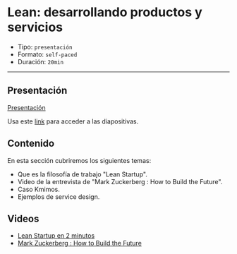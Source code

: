 # Lean: desarrollando productos y servicios

* Tipo: `presentación`
* Formato: `self-paced`
* Duración: `20min`

***

## Presentación

[Presentación](https://docs.google.com/presentation/d/e/2PACX-1vT4xVr12eI9Bi0BJdsDhkEjuVME-GM1TYwdbWaCKn4qdYe9dskXYWsV4I4sWMdbs9LhsrjgvxfZxc6D/pub?start=false&loop=false&delayms=3000)

Usa este [link](https://docs.google.com/presentation/d/1eds-3eyTIBPaDAKhQhxf9n63mPhulgByfjMAgNx1cWk/edit#slide=id.g36619f1cd5_0_32)
para acceder a las diapositivas.

## Contenido
En esta sección cubriremos los siguientes temas:

* Que es la filosofía de trabajo "Lean Startup".
* Video de la entrevista de "Mark Zuckerberg : How to Build the Future".
* Caso Kmimos.
* Ejemplos de service design.

## Videos
* [Lean Startup en 2 minutos](https://youtu.be/l9ET1WqRvSQ)
* [Mark Zuckerberg : How to Build the Future](https://youtu.be/Lb4IcGF5iTQ)